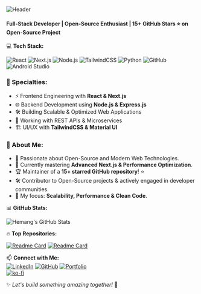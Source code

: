 ![Header](https://capsule-render.vercel.app/api?type=waving&height=200&color=gradient&text=Hi%20there%20I'm%20Hemang%20Bairwa&fontSize=40&fontAlignY=35)

#### Full-Stack Developer | Open-Source Enthusiast | 15+ GitHub Stars ⭐ on Open-Source Project



💻 **Tech Stack:**

![React](https://img.shields.io/badge/-React-61DAFB?style=flat&logo=react&logoColor=white) 
![Next.js](https://img.shields.io/badge/-Next.js-000000?style=flat&logo=nextdotjs) 
![Node.js](https://img.shields.io/badge/-Node.js-339933?style=flat&logo=node.js&logoColor=white)
![TailwindCSS](https://img.shields.io/badge/-TailwindCSS-38B2AC?style=flat&logo=tailwind-css&logoColor=white)
![Python](https://img.shields.io/badge/-Python-3776AB?style=flat&logo=python&logoColor=white)
![GitHub](https://img.shields.io/badge/-GitHub-181717?style=flat&logo=github)
![Android Studio](https://img.shields.io/badge/-Android_Studio-3DDC84?style=flat&logo=android-studio&logoColor=white)

### 🔹 Specialties:
- ⚡ Frontend Engineering with **React & Next.js**
- 🌐 Backend Development using **Node.js & Express.js**
- 🛠️ Building Scalable & Optimized Web Applications
- 📡 Working with REST APIs & Microservices
- 🏗️ UI/UX with **TailwindCSS & Material UI**

### 🚀 About Me:
- 🔭 Passionate about Open-Source and Modern Web Technologies.
- 🌱 Currently mastering **Advanced Next.js & Performance Optimization**.
- 🏆 Maintainer of a **15+ starred GitHub repository**! ⭐
- 🛠️ Contributor to Open-Source projects & actively engaged in developer communities.
- 🎯 My focus: **Scalability, Performance & Clean Code**.

📊 **GitHub Stats:**

![Hemang's GitHub Stats](https://github-readme-stats.vercel.app/api?username=hemang-2001&show_icons=true&theme=radical)

🔥 **Top Repositories:**

[![Readme Card](https://github-readme-stats.vercel.app/api/pin/?username=hemang-2001&repo=smartube&theme=radical)](https://github.com/hemang-2001/smartube)
[![Readme Card](https://github-readme-stats.vercel.app/api/pin/?username=hemang-2001&repo=Hotel-Booking&theme=radical)](https://github.com/hemang-2001/Hotel-Booking)

📫 **Connect with Me:**  
[![LinkedIn](https://img.shields.io/badge/-LinkedIn-blue?style=flat&logo=linkedin)](https://www.linkedin.com/in/-hemangb/)
[![GitHub](https://img.shields.io/badge/-GitHub-181717?style=flat&logo=github)](https://github.com/hemang-2001)
[![Portfolio](https://img.shields.io/badge/-Portfolio-black?style=flat&logo=vercel)](https://hemang-2001.github.io)  
[![ko-fi](https://ko-fi.com/img/githubbutton_sm.svg)](https://ko-fi.com/R6R01G3V8Q)

✨ _Let's build something amazing together!_ 🚀
